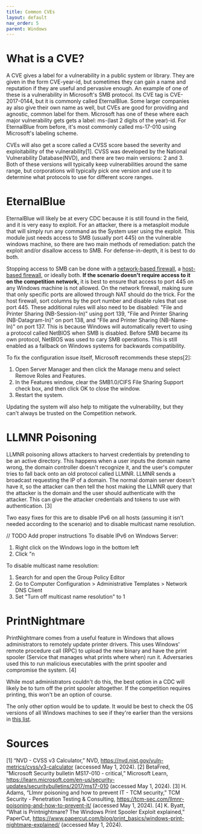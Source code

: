 ```yaml
---
title: Common CVEs
layout: default
nav_order: 5
parent: Windows
---
```


# What is a CVE?

A CVE gives a label for a vulnerability in a public system or library. They are given in the form CVE-year-id, but sometimes they can gain a name and reputation if they are useful and pervasive enough. An example of one of these is a vulnerability in Microsoft's SMB protocol. Its CVE tag is CVE-2017-0144, but it is commonly called EternalBlue. Some larger companies ay also give their own name as well, but CVEs are good for providing and agnostic, common label for them. Microsoft has one of these where each major vulnerability gets gets a label: ms-(last 2 digits of the year)-id. For EternalBlue from before, it's most commonly called ms-17-010 using Microsoft's labeling scheme.

CVEs will also get a score called a CVSS score based the severity and exploitability of the vulnerability\[1\]. CVSS was developed by the National Vulnerability Database(NVD), and there are two main versions: 2 and 3. Both of these versions will typically keep vulnerabilities around the same range, but corporations will typically pick one version and use it to determine what protocols to use for different score ranges.

# EternalBlue

EternalBlue will likely be at every CDC because it is still found in the field, and it is very easy to exploit. For an attacker, there is a metasploit module that will simply run any command as the System user using the exploit. This module just needs access to SMB (usually port 445) on the vulnerable windows machine, so there are two main methods of remediation: patch the exploit and/or disallow access to SMB. For defense-in-depth, it is best to do both. 

Stopping access to SMB can be done with a [network-based firewall](./NetworkBasedFirewall.md), a [host-based firewall](./HostBasedFirewall.md), or ideally both. **If the scenario doesn't require access to it on the competition network,** it is best to ensure that access to port 445 on any Windows machine is not allowed. On the network firewall, making sure that only specific ports are allowed through NAT should do the trick. For the host firewall, sort columns by the port number and disable rules that use port 445. These additional rules will also need to be disabled: "File and Printer Sharing (NB-Session-In)" using port 139, "File and Printer Sharing (NB-Datagram-In)" on port 138, and "FIle and Printer Sharing (NB-Name-In)" on port 137. This is because Windows will automatically revert to using a protocol called NetBIOS when SMB is disabled. Before SMB became its own protocol, NetBIOS was used to cary SMB operations. This is still enabled as a fallback on Windows systems for backwards compatibility.

To fix the configuration issue itself, Microsoft recommends these steps\[2\]:

1. Open Server Manager and then click the Manage menu and select Remove Roles and Features.
2. In the Features window, clear the SMB1.0/CIFS File Sharing Support check box, and then click OK to close the window.
3. Restart the system.

Updating the system will also help to mitigate the vulnerability, but they can't always be trusted on the Competition network.

# LLMNR Poisoning

LLMNR poisoning allows attackers to harvest credentials by pretending to be an active directory. This happens when a user inputs the domain name wrong, the domain controller doesn't recognize it, and the user's computer tries to fall back onto an old protocol called LLMNR. LLMNR sends a broadcast requesting the IP of a domain. The normal domain server doesn't have it, so the attacker can then tell the host making the LLMNR query that the attacker is the domain and the user should authenticate with the attacker. This can give the attacker credentials and tokens to use with authentication. \[3\]

Two easy fixes for this are to disable IPv6 on all hosts (assuming it isn't needed according to the scenario) and to disable multicast name resolution.

// TODO Add proper instructions
To disable IPv6 on Windows Server:
1. Right click on the Windows logo in the bottom left
2. Click "n

To disable multicast name resolution:
1. Search for and open the Group Policy Editor
2. Go to Computer Configuration > Administrative Templates > Network DNS Client
3. Set "Turn off multicast name resolution" to 1

# PrintNightmare

PrintNightmare comes from a useful feature in Windows that allows administrators to remotely update printer drivers. This uses Windows' remote procedure call (RPC) to upload the new binary and have the print spooler (Service that manages what prints where when) run it. Adversaries used this to run malicious executables with the print spooler and compromise the system. \[4\]

While most administrators couldn't do this, the best option in a CDC will likely be to turn off the print spooler altogether. If the competition requires printing, this won't be an option of course.

The only other option would be to update. It would be best to check the OS versions of all Windows machines to see if they're earlier than the versions in [this list](https://www.bleepingcomputer.com/news/security/microsoft-printnightmare-now-patched-on-all-windows-versions/).

# Sources

\[1\] “NVD - CVSS v3 Calculator,” NVD, https://nvd.nist.gov/vuln-metrics/cvss/v3-calculator (accessed May 1, 2024). 
\[2\] BetaFred, “Microsoft Security bulletin MS17-010 - critical,” Microsoft Learn, https://learn.microsoft.com/en-us/security-updates/securitybulletins/2017/ms17-010 (accessed May 1, 2024). 
\[3\] H. Adams, “Llmnr poisoning and how to prevent IT - TCM security,” TCM Security - Penetration Testing & Consulting, https://tcm-sec.com/llmnr-poisoning-and-how-to-prevent-it/ (accessed May 1, 2024). 
\[4\] K. Byatt, “What is Printnightmare? The Windows Print Spooler Exploit explained,” PaperCut, https://www.papercut.com/blog/print_basics/windows-print-nightmare-explained/ (accessed May 1, 2024). 
